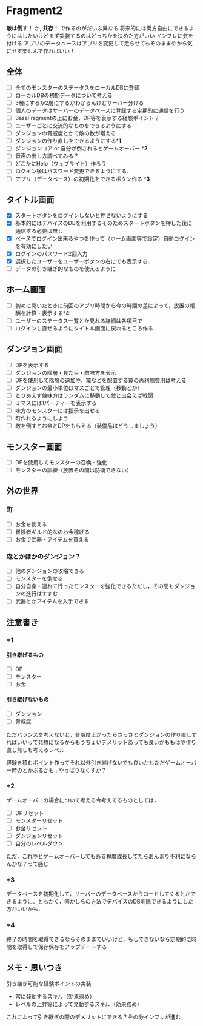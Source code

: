 # Fragment2

**敵は倒す！** か, **共存！** で作るのがだいぶ異なる
将来的には両方自由にできるようにはしたいけどまず実装するのはどっちかを決めた方がいい
インフレに気を付ける
アプリのデータベースはアプリを変更して走らせてもそのままやから気にせず楽しんで作ればいい！

## 全体

- [ ] 全てのモンスターのステータスをローカルDBに登録
- [ ] ローカルDBの初期データについて考える
- [ ] 3層にするか2層にするかわからんけどサーバー分ける
- [ ] 個人のデータはサーバーのデータベースに登録する定期的に通信を行う
- [ ] BaseFragmentの上にお金，DP等を表示する経験ポイント？
- [ ] ユーザーごとに交流的なものをできるようにする
- [ ] ダンジョンの脅威度とかで敵の数が増える
- [ ] ダンジョンの作り直しをできるようにする***1**
- [ ] ダンジョンコア or 自分が倒されるとゲームオーバー ***2**
- [ ] 音声の出し方調べてみる？
- [ ] どこかにHelp（ウェブサイト）作ろう
- [ ] ログイン後はパスワード変更できるようにする．
- [ ] アプリ（データベース）の初期化をできるボタン作る ***3**

## タイトル画面

- [x] スタートボタンをログインしないと押せないようにする
- [x] 基本的にはデバイスのDBを利用するそのためスタートボタンを押した後に通信する必要は無し
- [x] ベースでログイン出来るやつを作って（ホーム画面等で設定）自動ログインを有効にしたい
- [x] ログインのパスワード2回入力
- [x] 選択したユーザーをユーザーボタンの右にでも表示する．
- [ ] データの引き継ぎ的なものを使えるように

## ホーム画面

- [ ] 初めに開いたときに前回のアプリ時間から今の時間の差によって，放置の報酬を計算・表示する***4**
- [ ] ユーザーのステータス一覧とか見れる詳細は各項目で
- [ ] ログインし直せるようにタイトル画面に戻れるところ作る

## ダンジョン画面

- [ ] DPを表示する
- [ ] ダンジョンの階層・見た目・敵味方を表示
- [ ] DPを使用して階層の追加や，罠などを配置する罠の再利用費用は考える
- [ ] ダンジョンの最小単位はマスごとで管理（移動とか）
- [ ] とりあえず敵味方はランダムに移動して敵と出会えば戦闘
- [ ] １マスには1パーティーを表示する
- [ ] 味方のモンスターには指示を出せる
- [ ] 町作れるようにしよう
- [ ] 敵を倒すとお金とDPをもらえる（装備品はどうしましょう）

## モンスター画面

- [ ] DPを使用してモンスターの召喚・強化
- [ ] モンスターの訓練（放置その間は防衛できない）

## 外の世界

### 町

- [ ] お金を使える
- [ ] 冒険者ギルド的なのお金稼げる
- [ ] お金で武器・アイテムを買える

### 森とかほかのダンジョン？

- [ ] 他のダンジョンの攻略できる
- [ ] モンスターを倒せる
- [ ] 自分自身・連れて行ったモンスターを強化できるただし，その間もダンジョンの進行はすすむ
- [ ] 武器とかアイテムを入手できる

## 注意書き

### *1

#### 引き継げるもの

- [ ] DP
- [ ] モンスター
- [ ] お金

#### 引き継げないもの

- [ ] ダンジョン
- [ ] 脅威度

ただバランスを考えないと，脅威度上がったらさっさとダンジョンの作り直しすればいいって発想になるからもうちょいデメリットあっても良いかももはや作り直し無しも考えるレベル

経験を積むポイント作ってそれ以外引き継げないでも良いかもただゲームオーバー時のとかぶるかも...やっぱりなくすか？

### *2

ゲームオーバーの場合について考える今考えてるものとしては，

- [ ] DPリセット
- [ ] モンスターリセット
- [ ] お金リセット
- [ ] ダンジョンリセット
- [ ] 自分のレベルダウン

ただ，これやとゲームオーバーしてもある程度成長してたらあんまり不利にならんかな？って感じ

### *3

データベースを初期化して，サーバーのデータベースからロードしてくるとかできるように．ともかく，何かしらの方法でデバイスのDB削除できるようにした方がいいかも．

### *4

終了の時間を取得できるならそのままでいいけど，もしできないなら定期的に時間を取得して保存保存をアップデートする

## メモ・思いつき

引き継ぎ可能な経験ポイントの実装

- 常に発動するスキル（効果弱め）
- レベルの上昇等によって発動するスキル（効果強め）

これによって引き継ぎの際のデメリットにできる？その分インフレが進む
